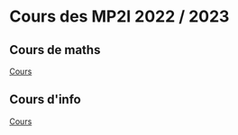 # Cours des MP2I 2022 / 2023

## Cours de maths

[Cours](https://s-c-r-a-t-c-h-y.github.io/cours-mp2i/integrale_maths_2021_2022.pdf)

## Cours d'info

[Cours](https://s-c-r-a-t-c-h-y.github.io/cours-mp2i/integrale_info_2022_2023.pdf)
